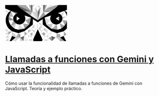<img src="../logo.png" alt="logo" width="200"/>

# [Llamadas a funciones con Gemini y JavaScript](https://ojosdemochuelo.net/llamadas-a-funciones-con-gemini-y-javascript/)

Cómo usar la funcionalidad de llamadas a funciones de Gemini con JavaScript. Teoría y ejemplo práctico.
